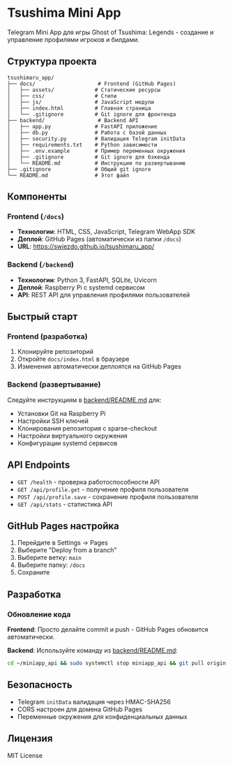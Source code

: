 # Tsushima Mini App

Telegram Mini App для игры Ghost of Tsushima: Legends - создание и управление профилями игроков и билдами.

## Структура проекта

```
tsushimaru_app/
├── docs/                    # Frontend (GitHub Pages)
│   ├── assets/             # Статические ресурсы
│   ├── css/                # Стили
│   ├── js/                 # JavaScript модули
│   ├── index.html          # Главная страница
│   └── .gitignore          # Git ignore для фронтенда
├── backend/                 # Backend API
│   ├── app.py              # FastAPI приложение
│   ├── db.py               # Работа с базой данных
│   ├── security.py         # Валидация Telegram initData
│   ├── requirements.txt    # Python зависимости
│   ├── .env.example        # Пример переменных окружения
│   ├── .gitignore          # Git ignore для бэкенда
│   └── README.md           # Инструкции по развертыванию
├── .gitignore              # Общий git ignore
└── README.md               # Этот файл
```

## Компоненты

### Frontend (`/docs`)
- **Технологии**: HTML, CSS, JavaScript, Telegram WebApp SDK
- **Деплой**: GitHub Pages (автоматически из папки `/docs`)
- **URL**: https://swiezdo.github.io/tsushimaru_app/

### Backend (`/backend`)
- **Технологии**: Python 3, FastAPI, SQLite, Uvicorn
- **Деплой**: Raspberry Pi с systemd сервисом
- **API**: REST API для управления профилями пользователей

## Быстрый старт

### Frontend (разработка)
1. Клонируйте репозиторий
2. Откройте `docs/index.html` в браузере
3. Изменения автоматически деплоятся на GitHub Pages

### Backend (развертывание)
Следуйте инструкциям в [backend/README.md](backend/README.md) для:
- Установки Git на Raspberry Pi
- Настройки SSH ключей
- Клонирования репозитория с sparse-checkout
- Настройки виртуального окружения
- Конфигурации systemd сервисов

## API Endpoints

- `GET /health` - проверка работоспособности API
- `GET /api/profile.get` - получение профиля пользователя
- `POST /api/profile.save` - сохранение профиля пользователя
- `GET /api/stats` - статистика API

## GitHub Pages настройка

1. Перейдите в Settings → Pages
2. Выберите "Deploy from a branch"
3. Выберите ветку: `main`
4. Выберите папку: `/docs`
5. Сохраните

## Разработка

### Обновление кода

**Frontend**: Просто делайте commit и push - GitHub Pages обновится автоматически.

**Backend**: Используйте команду из [backend/README.md](backend/README.md):
```bash
cd ~/miniapp_api && sudo systemctl stop miniapp_api && git pull origin main && mv backend/* . 2>/dev/null && rmdir backend 2>/dev/null && source venv/bin/activate && pip install -r requirements.txt && sudo systemctl start miniapp_api && sudo systemctl status miniapp_api
```

## Безопасность

- Telegram `initData` валидация через HMAC-SHA256
- CORS настроен для домена GitHub Pages
- Переменные окружения для конфиденциальных данных

## Лицензия

MIT License
